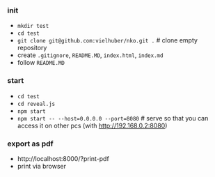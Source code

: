 ### init	

- `mkdir test`	
- `cd test`	
- `git clone git@github.com:vielhuber/nko.git .` # clone empty repository	
- create `.gitignore`, `README.MD`, `index.html`, `index.md`
- follow `README.MD`

### start
- `cd test`
- `cd reveal.js`
- `npm start`
- `npm start -- --host=0.0.0.0 --port=8080` # serve so that you can access it on other pcs (with http://192.168.0.2:8080)

### export as pdf	

- http://localhost:8000/?print-pdf	
- print via browser